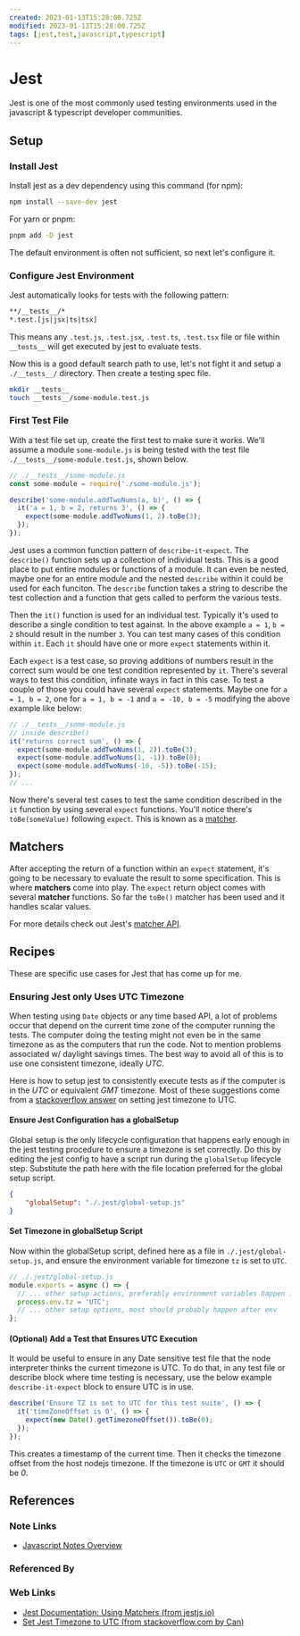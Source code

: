 ```yaml
---
created: 2023-01-13T15:28:00.725Z
modified: 2023-01-13T15:28:00.725Z
tags: [jest,test,javascript,typescript]
---
```

# Jest

Jest is one of the most commonly used testing environments used in
the javascript & typescript developer communities.

## Setup

### Install Jest

Install jest as a dev dependency using this command (for npm):

```sh
npm install --save-dev jest
```

For yarn or pnpm:

```sh
pnpm add -D jest
```

The default environment is often not sufficient,
so next let's configure it.

### Configure Jest Environment

Jest automatically looks for tests with the following pattern:

```txt
**/__tests__/*
*.test.[js|jsx|ts|tsx]
```

This means any `.test.js`, `.test.jsx`, `.test.ts`, `.test.tsx` file or
file within `__tests__` will get executed by jest to evaluate tests.

Now this is a good default search path to use,
let's not fight it and setup a `./__tests__/` directory.
Then create a testing spec file.

```sh
mkdir __tests__
touch __tests__/some-module.test.js
```

### First Test File

With a test file set up,
create the first test to make sure it works.
We'll assume a module `some-module.js` is being tested with
the test file `./__tests__/some-module.test.js`, shown below.

```js
// ./__tests__/some-module.js
const some-module = require('./some-module.js');

describe('some-module.addTwoNums(a, b)', () => {
  it('a = 1, b = 2, returns 3', () => {
    expect(some-module.addTwoNums(1, 2).toBe(3);
  });
});
```

Jest uses a common function pattern of `describe`-`it`-`expect`.
The `describe()` function sets up a collection of individual tests.
This is a good place to put entire modules or functions of a module.
It can even be nested, maybe one for an entire module and the
nested `describe` within it could be used for each funciton.
The `describe` function takes a string to describe the test collection and
a function that gets called to perform the various tests.

Then the `it()` function is used for an individual test.
Typically it's used to describe a single condition to test against.
In the above example `a = 1`, `b = 2` should result in the number `3`.
You can test many cases of this condition within `it`.
Each `it` should have one or more `expect` statements within it.

Each `expect` is a test case,
so proving additions of numbers result in the correct sum would be one
test condition represented by `it`.
There's several ways to test this condition,
infinate ways in fact in this case.
To test a couple of those you could have several `expect` statements.
Maybe one for `a = 1, b = 2`, one for `a = 1, b = -1`
and `a = -10, b = -5` modifying the above example like below:

```js
// ./__tests__/some-module.js
// inside describe()
it('returns correct sum', () => {
  expect(some-module.addTwoNums(1, 2)).toBe(3);
  expect(some-module.addTwoNums(1, -1)).toBe(0);
  expect(some-module.addTwoNums(-10, -5)).toBe(-15);
});
// ...
```

Now there's several test cases to test the same condition described in
the `it` function by using several `expect` functions.
You'll notice there's `toBe(someValue)` following `expect`.
This is known as a [matcher](./jest.md#Matchers).

## Matchers

After accepting the return of a function within an `expect` statement,
it's going to be necessary to evaluate the result to some specification.
This is where **matchers** come into play.
The `expect` return object comes with several **matcher** functions.
So far the `toBe()` matcher has been used and it handles scalar values.

For more details check out Jest's [matcher API][jest-docs-matchers].

## Recipes

These are specific use cases for Jest that has come up for me.

### Ensuring Jest only Uses UTC Timezone

When testing using `Date` objects or any time based API,
a lot of problems occur that depend on the current time zone of
the computer running the tests.
The computer doing the testing might not even be in the same timezone as
as the computers that run the code.
Not to mention problems associated w/ daylight savings times.
The best way to avoid all of this is to use one consistent timezone,
ideally *UTC*.

Here is how to setup jest to consistently execute tests as if
the computer is in the *UTC* or equivalent *GMT* timezone.
Most of these suggestions come from a
[stackoverflow answer][stackoverflow-jest-tz]
on setting jest timezone to UTC.

#### Ensure Jest Configuration has a globalSetup

Global setup is the only lifecycle configuration that happens early enough
in the jest testing procedure to ensure a timezone is set correctly.
Do this by editing the jest config to have a script run during the
`globalSetup` lifecycle step.
Substitute the path here with the file location preferred for the
global setup script.

```json
{
    "globalSetup": "./.jest/global-setup.js"
}
```

#### Set Timezone in globalSetup Script

Now within the globalSetup script,
defined here as a file in `./.jest/global-setup.js`,
and ensure the environment variable for timezone `tz` is set to `UTC`.

```js
// ./.jest/global-setup.js
module.exports = async () => {
  // ... other setup actions, preferably environment variables happen 1st
  process.env.tz = 'UTC';
  // ... other setup options, most should probably happen after env
};
```

#### (Optional) Add a Test that Ensures UTC Execution

It would be useful to ensure in any Date sensitive test file that
the node interpreter thinks the current timezone is UTC.
To do that,
in any test file or describe block where time testing is necessary,
use the below example `describe-it-expect` block to ensure UTC is in use.

```js
describe('Ensure TZ is set to UTC for this test suite', () => {
  it('timeZoneOffset is 0', () => {
    expect(new Date().getTimezoneOffset()).toBe(0);
  });
});
```

This creates a timestamp of the current time.
Then it checks the timezone offset from the host nodejs timezone.
If the timezone is `UTC` or `GMT` it should be *0*.

## References

### Note Links

* [Javascript Notes Overview][js-zk]

<!-- Hidden Reference Links Below Here -->
[js-zk]: ./javascript.md "Javascript Overview Notes"

### Referenced By

<!-- Hidden Reference Links Below Here -->

### Web Links

* [Jest Documentation: Using Matchers (from jestjs.io)][jest-docs-matchers]
* [Set Jest Timezone to UTC (from stackoverflow.com by Can)][stackoverflow-jest-tz]

<!-- Hidden Reference Links Below Here -->
[jest-docs-matchers]: https://jestjs.io/docs/using-matchers "Jest Documentation: Using Matchers (from jestjs.io)"
[stackoverflow-jest-tz]: https://stackoverflow.com/a/56482581 "Set Jest Timezone to UTC (from stackoverflow.com by Can)"
